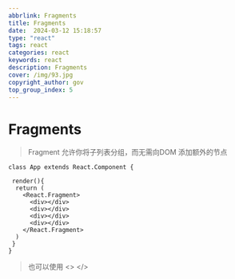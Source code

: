 ```yaml
---
abbrlink: Fragments
title: Fragments
date:  2024-03-12 15:18:57
type: "react"
tags: react
categories: react
keywords: react
description: Fragments
cover: /img/93.jpg
copyright_author: gov
top_group_index: 5
---
```

# Fragments

> Fragment 允许你将子列表分组，而无需向DOM 添加额外的节点

```react
class App extends React.Component {
  
 render(){
  return (
    <React.Fragment>
      <div></div>
      <div></div>
      <div></div>
      <div></div>
    </React.Fragment>
  )
 }
}
```

> 也可以使用 <> </>